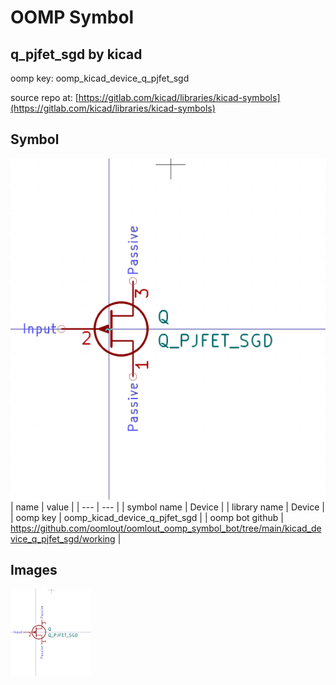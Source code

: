 # OOMP Symbol  
## q_pjfet_sgd  by kicad  
  
oomp key: oomp_kicad_device_q_pjfet_sgd  
  
source repo at: [https://gitlab.com/kicad/libraries/kicad-symbols](https://gitlab.com/kicad/libraries/kicad-symbols)  
## Symbol  
  
[![working.png](working_600.png)](working.png)  
| name | value | 
| --- | --- | 
| symbol name | Device | 
| library name | Device | 
| oomp key | oomp_kicad_device_q_pjfet_sgd | 
| oomp bot github | https://github.com/oomlout/oomlout_oomp_symbol_bot/tree/main/kicad_device_q_pjfet_sgd/working | 
## Images  
  
[![working.png](working_140.png)](working.png)  
